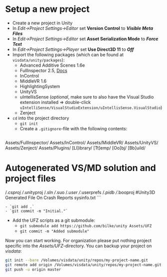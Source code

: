 # Setup a new project

- Create a new project in Unity
- In *Edit->Project Settings->Editor* set **Version Control** to ***Visible Meta Files***
- In *Edit->Project Settings->Editor* set **Asset Serialization Mode** to ***Force Text***
- In *Edit->Project Settings->Player* set **Use Direct3D 11** to ***Off***
- Import the following packages (which can be found at `visdata/unity/packages`):
    - Advanced Additive Scenes 1.6e
    - FullInspector 2.5, [Docs](http://jacobdufault.github.io/fullinspector/guide/)
    - InControl 
    - MiddleVR 1.6
    - HighlightingSystem
    - UnityVS
    - uIntellisSense (*optional*, make sure to also have the Visual Studio extension installed => double-click `uIntelliSense/VisualStudioExtension/uIntellisSense.VisualStudio`)
    - Zenject
- `cd` into the project directory
    - `git init`
    - Create a `.gitignore`-file with the following contents:
        ```bash
Assets/FullInspector/
Assets/InControl/
Assets/MiddleVR/
Assets/UnityVS/
Assets/Zenject/
Assets/Plugins/
[Ll]ibrary/
[Tt]emp/
[Oo]bj/
[Bb]uild/
# Autogenerated VS/MD solution and project files
/*.csproj
/*.unityproj
/*.sln
/*.suo
/*.user
/*.userprefs
/*.pidb
/*.booproj
#Unity3D Generated File On Crash Reports
sysinfo.txt
        ```

    - `git add .`
    - `git commit -m "Initial."`
- Add the UFZ scripts as a git submodule:
    - `git submodule add https://github.com/bilke/unity Assets/UFZ`
    - `git commit -m "Added submodule"`

Now you can start working. For organization please put nothing project specific into the *Assets/UFZ*-directory. You can backup your project on *visdata*:

```bash
git init --bare /Volumes/visdata/unity/repos/my-project-name.git
git remote add origin /Volumes/visdata/unity/repos/my-project-name.git
git push -u origin master
```

